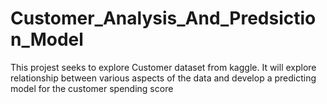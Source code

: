 # Customer_Analysis_And_Predsiction_Model
This projest seeks to explore Customer dataset from kaggle. 
It will explore relationship between various aspects of the data and develop a predicting model for the customer spending score
